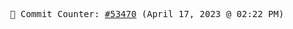 <p align="center">
    <samp>
        📮 Commit Counter: <a href="https://github.com/Javascript-void0/Javascript-void0/commits/main">#53470</a> (April 17, 2023 @ 02:22 PM)
    </samp>
</p>